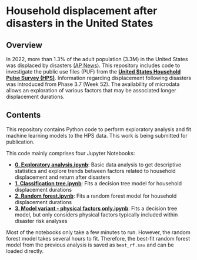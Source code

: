 # Household displacement after disasters in the United States

## Overview

In 2022, more than 1.3% of the adult population (3.3M) in the United States was displaced by disasters [(AP News)](https://apnews.com/article/natural-disasters-indiana-florida-climate-and-environment-0bfdab41b233feba55e08382a0594258). This repository includes code to investigate the public use files (PUF) from the [**United States Household Pulse Survey (HPS)**](https://www.census.gov/programs-surveys/household-pulse-survey.html). Information regarding displacement following disasters was introduced from Phase 3.7 (Week 52). The availability of microdata allows an exploration of various factors that may be associated longer displacement durations.

## Contents

This repository contains Python code to perform exploratory analysis and fit machine learning models to the HPS data. This work is being submitted for publication.

This code mainly comprises four Jupyter Notebooks:

- [**0. Exploratory analysis.ipynb**](/0.%20Exploratory%20analysis.ipynb): Basic data analysis to get descriptive statistics and explore trends between factors related to household displacement and return after disasters
- [**1. Classification tree.ipynb**](/1.%20Classification%20tree.ipynb): Fits a decision tree model for household displacement durations
- [**2. Random forest.ipynb**](/2.%20Random%20forest.ipynb): Fits a random forest model for household displacement durations
- [**3. Model variant - physical factors only.ipynb**](/3.%20Model%20variant%20-%20physical%20factors%20only.ipynb): Fits a decision tree model, but only considers physical factors typically included within disaster risk analyses

Most of the notebooks only take a few minutes to run. However, the random forest model takes several hours to fit. Therefore, the best-fit random forest model from the previous analysis is saved as `best_rf.sav` and can be loaded directly.